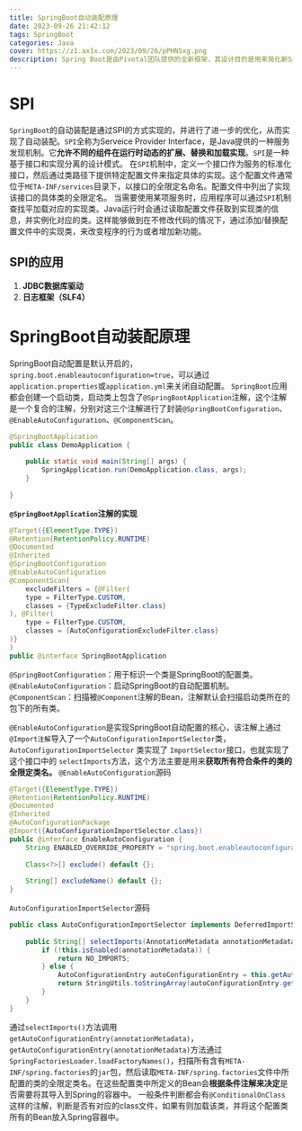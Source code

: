 ```yaml
---
title: SpringBoot自动装配原理
date: 2023-09-26 21:42:12
tags: SpringBoot
categories: Java
cover: https://z1.ax1x.com/2023/09/26/pPHNSxg.png
description: Spring Boot是由Pivotal团队提供的全新框架，其设计目的是用来简化新Spring应用的初始搭建以及开发过程。
---
```

# SPI
`SpringBoot`的自动装配是通过SPI的方式实现的，并进行了进一步的优化，从而实现了自动装配。`SPI`全称为Serveice Provider Interface，是Java提供的一种服务发现机制。它**允许不同的组件在运行时动态的扩展、替换和加载实现**。`SPI`是一种基于接口和实现分离的设计模式。
在`SPI`机制中，定义一个接口作为服务的标准化接口，然后通过类路径下提供特定配置文件来指定具体的实现。这个配置文件通常位于`META-INF/services`目录下，以接口的全限定名命名。配置文件中列出了实现该接口的具体类的全限定名。
当需要使用某项服务时，应用程序可以通过`SPI`机制查找平加载对应的实现类。Java运行时会通过读取配置文件获取到实现类的信息，并实例化对应的类。这样能够做到在不修改代码的情况下，通过添加/替换配置文件中的实现类，来改变程序的行为或者增加新功能。

## SPI的应用
1. **JDBC数据库驱动**
2. **日志框架（SLF4）**

# SpringBoot自动装配原理
SpringBoot自动配置是默认开启的，`spring.boot.enableautoconfiguration=true`，可以通过`application.properties`或`application.yml`来关闭自动配置。
`SpringBoot`应用都会创建一个启动类，启动类上包含了`@SpringBootApplication`注解，这个注解是一个复合的注解，分别对这三个注解进行了封装`@SpringBootConfiguration`、`@EnableAutoConfiguration`、`@ComponentScan`。
```java
@SpringBootApplication  
public class DemoApplication {  
  
    public static void main(String[] args) {  
        SpringApplication.run(DemoApplication.class, args);  
    }  
  
}
```
**`@SpringBootApplication`注解的实现**
```java
@Target({ElementType.TYPE})  
@Retention(RetentionPolicy.RUNTIME)  
@Documented  
@Inherited  
@SpringBootConfiguration  
@EnableAutoConfiguration  
@ComponentScan(  
    excludeFilters = {@Filter(  
    type = FilterType.CUSTOM,  
    classes = {TypeExcludeFilter.class}  
), @Filter(  
    type = FilterType.CUSTOM,  
    classes = {AutoConfigurationExcludeFilter.class}  
)}  
)  
public @interface SpringBootApplication
```

`@SpringBootConfiguration`：用于标识一个类是SpringBoot的配置类。
`@EnableAutoConfiguration`：启动SpringBoot的自动配置机制。
`@ComponentScan`：扫描被`@Component`注解的Bean，注解默认会扫描启动类所在的包下的所有类。

`@EnableAutoConfiguration`是实现SpringBoot自动配置的核心，该注解上通过`@Import注解`导入了一个`AutoConfigurationImportSelector`类，`AutoConfigurationImportSelector` 类实现了 `ImportSelector`接口，也就实现了这个接口中的 `selectImports`方法，这个方法主要是用来**获取所有符合条件的类的全限定类名。**
`@EnableAutoConfiguration`源码
```java
@Target({ElementType.TYPE})  
@Retention(RetentionPolicy.RUNTIME)  
@Documented  
@Inherited  
@AutoConfigurationPackage  
@Import({AutoConfigurationImportSelector.class})  
public @interface EnableAutoConfiguration {  
    String ENABLED_OVERRIDE_PROPERTY = "spring.boot.enableautoconfiguration";  
  
    Class<?>[] exclude() default {};  
  
    String[] excludeName() default {};  
}
```
`AutoConfigurationImportSelector`源码
```java
public class AutoConfigurationImportSelector implements DeferredImportSelector{  
  
    public String[] selectImports(AnnotationMetadata annotationMetadata) {  
        if (!this.isEnabled(annotationMetadata)) {  
            return NO_IMPORTS;  
        } else {  
            AutoConfigurationEntry autoConfigurationEntry = this.getAutoConfigurationEntry(annotationMetadata);  
            return StringUtils.toStringArray(autoConfigurationEntry.getConfigurations());  
        }  
    }
}    
```
通过`selectImports()`方法调用`getAutoConfigurationEntry(annotationMetadata)`，`getAutoConfigurationEntry(annotationMetadata)`方法通过`SpringFactoriesLoader.loadFactoryNames()`，扫描所有含有`META-INF/spring.factories`的`jar`包，然后读取`META-INF/spring.factories`文件中所配置的类的全限定类名。在这些配置类中所定义的Bean会**根据条件注解来决定**是否需要将其导入到Spring的容器中。
一般条件判断都会有`@ConditionalOnClass`这样的注解，判断是否有对应的class文件，如果有则加载该类，并将这个配置类所有的Bean放入Spring容器中。
